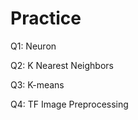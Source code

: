 # Practice 
Q1: Neuron                                    
         
Q2: K Nearest Neighbors 

Q3: K-means

Q4: TF Image Preprocessing
